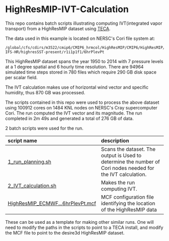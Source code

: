 HighResMIP-IVT-Calculation
==========================
This repo contains batch scripts illustrating computing IVT(integrated vapor
transport) from a HighResMIP dataset using [TECA](https://github.com/LBL-EESA/TECA).

The data used in this example is located on NERSC's Cori file system at:
```
/global/cfs/cdirs/m3522/cmip6/CMIP6_hrmcol/HighResMIP/CMIP6/HighResMIP/ECMWF/ECMWF-IFS-HR/highresSST-present/r1i1p1f1/6hrPlevPt
```

This HighResMIP dataset spans the year 1950 to 2014 with 7 pressure levels at a
1 degree spatial and 6 hourly time resolution.  There are 94964 simulated time
steps stored in 780 files which require 290 GB disk space per scalar field.

The IVT calculation makes use of horizontal wind vector and specific humidity,
thus 870 GB was processed.

The scripts contained in this repo were used to process the above dataset using
100912 cores on 1484 KNL nodes on NERSC's Cray supercomputer Cori. The run
computed the IVT vector and its magnitude. The run completed in 2m 49s and
generated a total of 276 GB of data.

2 batch scripts were used for the run.

| script name | description |
| :---- | :---- |
| [1_run_planning.sh](1_run_planning.sh) | Scans the dataset. The output is Used to determine the number of Cori nodes needed for the IVT calculation. |
| [2_IVT_calculation.sh](2_IVT_calculation.sh) | Makes the run computing IVT. |
| [HighResMIP_ECMWF...6hrPlevPt.mcf](HighResMIP_ECMWF_ECMWF-IFS-HR_highresSST-present_r1i1p1f1_6hrPlevPt.mcf) | MCF configuration file identifying the location of the HighResMIP data |

These can be used as a template for making other similar runs. One will need to
modify the paths in the scripts to point to a TECA install, and modify the MCF
file to point to the desire3d HighResMIP dataset.
